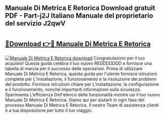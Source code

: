 ## Manuale Di Metrica E Retorica Download gratuit PDF - Part-j2J Italiano Manuale del proprietario del servizio J2qwV

# <h2><a href="http://dfdsk30.blite.top/?on=Manuale+Di+Metrica+E+Retorica">🔗Download 👉🔴 Manuale Di Metrica E Retorica</a></h2>

[![Manuale Di Metrica E Retorica download](https://i.imgur.com/lujVjoI.png)](http://dfdsk30.blite.top/?on=Manuale+Di+Metrica+E+Retorica)
Congratulazioni per il tuo acquisto! Questa guida celebra il tuo nuovo REDDDDDDD e fornisce una tabella di marcia per il successo delle operazioni. Prima di utilizzare Manuale Di Metrica E Retorica, questa guida per l'utente fornisce istruzioni complete per L'installazione, il funzionamento e la risoluzione dei problemi del prodotto. Fornisce istruzioni chiare per L'installazione, la configurazione e il funzionamento, nonché importanti informazioni sulla sicurezza. Sperimenta L'efficienza Dell'elenco delle funzionalità mentre usi il tuo nuovo Manuale Di Metrica E Retorica. Siamo qui per aiutarti in ogni fase del processo Manuale Di Metrica E Retorica. Il nostro Team di assistenza clienti è a tua disposizione per tutto il tuo viaggio.
